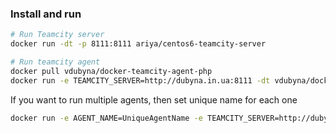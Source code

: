 ### Install and run

```bash
# Run Teamcity server 
docker run -dt -p 8111:8111 ariya/centos6-teamcity-server

# Run teamcity agent
docker pull vdubyna/docker-teamcity-agent-php
docker run -e TEAMCITY_SERVER=http://dubyna.in.ua:8111 -dt vdubyna/docker-teamcity-agent-php:latest
```

If you want to run multiple agents, then set unique name for each one

```bash
docker run -e AGENT_NAME=UniqueAgentName -e TEAMCITY_SERVER=http://dubyna.in.ua:8111 -dt vdubyna/docker-teamcity-agent-php:latest
```
